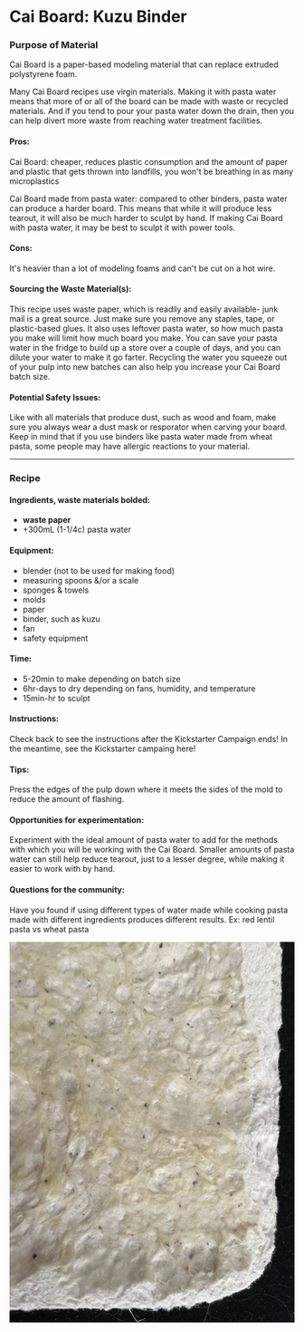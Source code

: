 # Cai Board: Kuzu Binder

### Purpose of Material
Cai Board is a paper-based modeling material that can replace extruded polystyrene foam. 

Many Cai Board recipes use virgin materials. Making it with pasta water means that more of or all of the board can be made with waste or recycled materials. And if you tend to pour your pasta water down the drain, then you can help divert more waste from reaching water treatment facilities.

#### Pros:
Cai Board: cheaper, reduces plastic consumption and the amount of paper and plastic that gets thrown into landfills, you won't be breathing in as many microplastics

Cai Board made from pasta water: compared to other binders, pasta water can produce a harder board. This means that while it will produce less tearout, it will also be much harder to sculpt by hand. If making Cai Board with pasta water, it may be best to sculpt it with power tools.

#### Cons: 
It's heavier than a lot of modeling foams and can't be cut on a hot wire.

#### Sourcing the Waste Material(s): 
This recipe uses waste paper, which is readily and easily available- junk mail is a great source. Just make sure you remove any staples, tape, or plastic-based glues. It also uses leftover pasta water, so how much pasta you make will limit how much board you make. You can save your pasta water in the fridge to build up a store over a couple of days, and you can dilute your water to make it go farter. Recycling the water you squeeze out of your pulp into new batches can also help you increase your Cai Board batch size.

#### Potential Safety Issues: 
Like with all materials that produce dust, such as wood and foam, make sure you always wear a dust mask or resporator when carving your board. Keep in mind that if you use binders like pasta water made from wheat pasta, some people may have allergic reactions to your material.

---

### Recipe

#### Ingredients, waste materials **bolded**:
- **waste paper**
- +300mL (1-1/4c) pasta water

#### Equipment:
- blender (not to be used for making food)
- measuring spoons &/or a scale
- sponges & towels
- molds
- paper
- binder, such as kuzu
- fan
- safety equipment

#### Time:
- 5-20min to make depending on batch size
- 6hr-days to dry depending on fans, humidity, and temperature
- 15min-hr to sculpt

#### Instructions:
Check back to see the instructions after the Kickstarter Campaign ends! In the meantime, see the Kickstarter campaing here!

#### Tips:
Press the edges of the pulp down where it meets the sides of the mold to reduce the amount of flashing.

#### Opportunities for experimentation:
Experiment with the ideal amount of pasta water to add for the methods with which you will be working with the Cai Board. Smaller amounts of pasta water can still help reduce tearout, just to a lesser degree, while making it easier to work with by hand.

#### Questions for the community:
Have you found if using different types of water made while cooking pasta made with different ingredients produces different results. Ex: red lentil pasta vs wheat pasta

![a photo of Cai Board made with pasta water, with the edges of the board sanded](https://github.com/marilark/Cai-Board/blob/main/GettingStarted/Images/CaiBoard/pasta%20water%20cai%20board.jpg)
